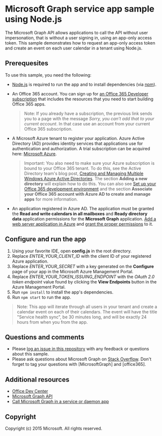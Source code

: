 # Microsoft Graph service app sample using Node.js
The Microsoft Graph API allows applications to call the API without user impersonation, that is without a user signing in, using an app-only access token. This sample demonstrates how to request an app-only access token and create an event on each user calendar in a tenant using Node.js. 

## Prerequesites
To use this sample, you need the following: 
* [Node.js](https://nodejs.org/en/) is required to run the app and to install dependencies (via [npm](https://www.npmjs.com/)). 
* An Office 365 account. You can sign up for [an Office 365 Developer subscription](https://portal.office.com/Signup/Signup.aspx?OfferId=6881A1CB-F4EB-4db3-9F18-388898DAF510&DL=DEVELOPERPACK&ali=1#0) that includes the resources that you need to start building Office 365 apps.

     > Note: If you already have a subscription, the previous link sends you to a page with the message *Sorry, you can’t add that to your current account*. In that case use an account from your current Office 365 subscription.
* A Microsoft Azure tenant to register your application. Azure Active Directory (AD) provides identity services that applications use for authentication and authorization. A trial subscription can be acquired here: [Microsoft Azure](https://account.windowsazure.com/SignUp).

     > Important: You also need to make sure your Azure subscription is bound to your Office 365 tenant. To do this, see the Active Directory team's blog post, [Creating and Managing Multiple Windows Azure Active Directories](http://blogs.technet.com/b/ad/archive/2013/11/08/creating-and-managing-multiple-windows-azure-active-directories.aspx). The section **Adding a new directory** will explain how to do this. You can also see [Set up your Office 365 development environment](https://msdn.microsoft.com/office/office365/howto/setup-development-environment#bk_CreateAzureSubscription) and the section **Associate your Office 365 account with Azure AD to create and manage apps** for more information.
* An application registered in Azure AD. The application must be granted the **Read and write calendars in all mailboxes** and **Ready directory data** application permissions for the **Microsoft Graph** application. [Add a web server application in Azure](https://msdn.microsoft.com/office/office365/HowTo/add-common-consent-manually#bk_RegisterServerApp) and [grant the proper permissions](https://github.com/OfficeDev/O365-Nodejs-Microsoft-Graph-App-only/wiki/Grant-permissions-to-the-application-in-Azure) to it.

## Configure and run the app
1. Using your favorite IDE, open **config.js** in the root directory.
2. Replace *ENTER_YOUR_CLIENT_ID* with the client ID of your registered Azure application.
3. Replace *ENTER_YOUR_SECRET* with a key generated on the **Configure** page of your app in the Microsoft Azure Management Portal.
4. Replace *ENTER_YOUR_TOKEN_ISSUING_ENDPOINT* with the *OAuth 2.0 token endpoint* value found by clicking the **View Endpoints** button in the Azure Management Portal.
5. Run `npm install` to install the app's dependencies. 
6. Run `npm start` to run the app.
  > Note: This app will iterate through all users in your tenant and create a calendar event on each of their calendars. The event will have the title "Service health sync", be 30 minutes long, and will be exactly 24 hours from when you from the app.

## Questions and comments
* Please [log an issue in this repository](https://github.com/OfficeDev/O365-Nodejs-Microsoft-Graph-App-only/issues) with any feedback or questions about this sample.
* Please ask questions about Microsoft Graph on [Stack Overflow](http://stackoverflow.com/questions/tagged/office365+or+microsoftgraph). Don't forget to tag your questions with [MicrosoftGraph] and [office365].

## Additional resources
* [Office Dev Center](http://dev.office.com/)
* [Microsoft Graph API](http://graph.microsoft.io)
* [Call Microsoft Graph in a service or daemon app](http://graph.microsoft.io/docs/authorization/app_only)

## Copyright
Copyright (c) 2015 Microsoft. All rights reserved.